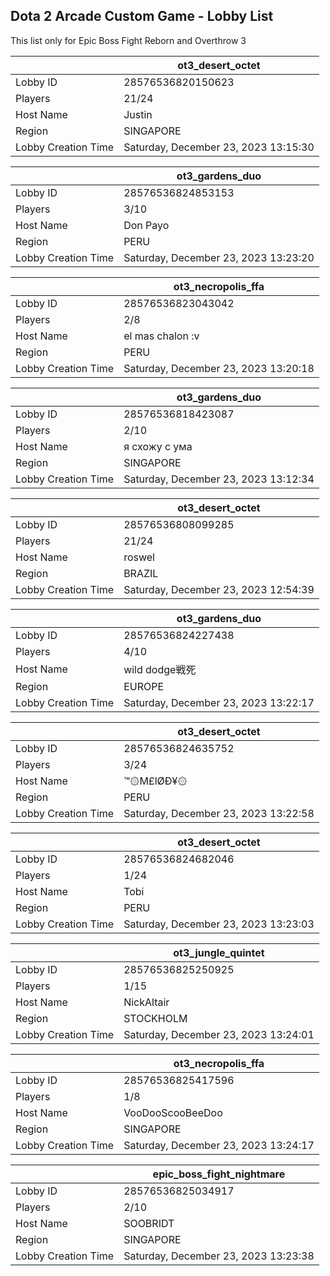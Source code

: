 ## Dota 2 Arcade Custom Game - Lobby List

This list only for Epic Boss Fight Reborn and Overthrow 3

|  | ot3_desert_octet |
| ------ | ------ |
| Lobby ID | 28576536820150623 |
| Players | 21/24 |
| Host Name | Justin |
| Region | SINGAPORE |
| Lobby Creation Time | Saturday, December 23, 2023 13:15:30 |


|  | ot3_gardens_duo |
| ------ | ------ |
| Lobby ID | 28576536824853153 |
| Players | 3/10 |
| Host Name | Don Payo |
| Region | PERU |
| Lobby Creation Time | Saturday, December 23, 2023 13:23:20 |


|  | ot3_necropolis_ffa |
| ------ | ------ |
| Lobby ID | 28576536823043042 |
| Players | 2/8 |
| Host Name | el mas chalon :v |
| Region | PERU |
| Lobby Creation Time | Saturday, December 23, 2023 13:20:18 |


|  | ot3_gardens_duo |
| ------ | ------ |
| Lobby ID | 28576536818423087 |
| Players | 2/10 |
| Host Name | я схожу с ума |
| Region | SINGAPORE |
| Lobby Creation Time | Saturday, December 23, 2023 13:12:34 |


|  | ot3_desert_octet |
| ------ | ------ |
| Lobby ID | 28576536808099285 |
| Players | 21/24 |
| Host Name | roswel |
| Region | BRAZIL |
| Lobby Creation Time | Saturday, December 23, 2023 12:54:39 |


|  | ot3_gardens_duo |
| ------ | ------ |
| Lobby ID | 28576536824227438 |
| Players | 4/10 |
| Host Name | wild dodge戦死 |
| Region | EUROPE |
| Lobby Creation Time | Saturday, December 23, 2023 13:22:17 |


|  | ot3_desert_octet |
| ------ | ------ |
| Lobby ID | 28576536824635752 |
| Players | 3/24 |
| Host Name | ™۞M£lØÐ¥۞ |
| Region | PERU |
| Lobby Creation Time | Saturday, December 23, 2023 13:22:58 |


|  | ot3_desert_octet |
| ------ | ------ |
| Lobby ID | 28576536824682046 |
| Players | 1/24 |
| Host Name | Tobi |
| Region | PERU |
| Lobby Creation Time | Saturday, December 23, 2023 13:23:03 |


|  | ot3_jungle_quintet |
| ------ | ------ |
| Lobby ID | 28576536825250925 |
| Players | 1/15 |
| Host Name | NickAltair |
| Region | STOCKHOLM |
| Lobby Creation Time | Saturday, December 23, 2023 13:24:01 |


|  | ot3_necropolis_ffa |
| ------ | ------ |
| Lobby ID | 28576536825417596 |
| Players | 1/8 |
| Host Name | VooDooScooBeeDoo |
| Region | SINGAPORE |
| Lobby Creation Time | Saturday, December 23, 2023 13:24:17 |


|  | epic_boss_fight_nightmare |
| ------ | ------ |
| Lobby ID | 28576536825034917 |
| Players | 2/10 |
| Host Name | SOOBRIDT |
| Region | SINGAPORE |
| Lobby Creation Time | Saturday, December 23, 2023 13:23:38 |


